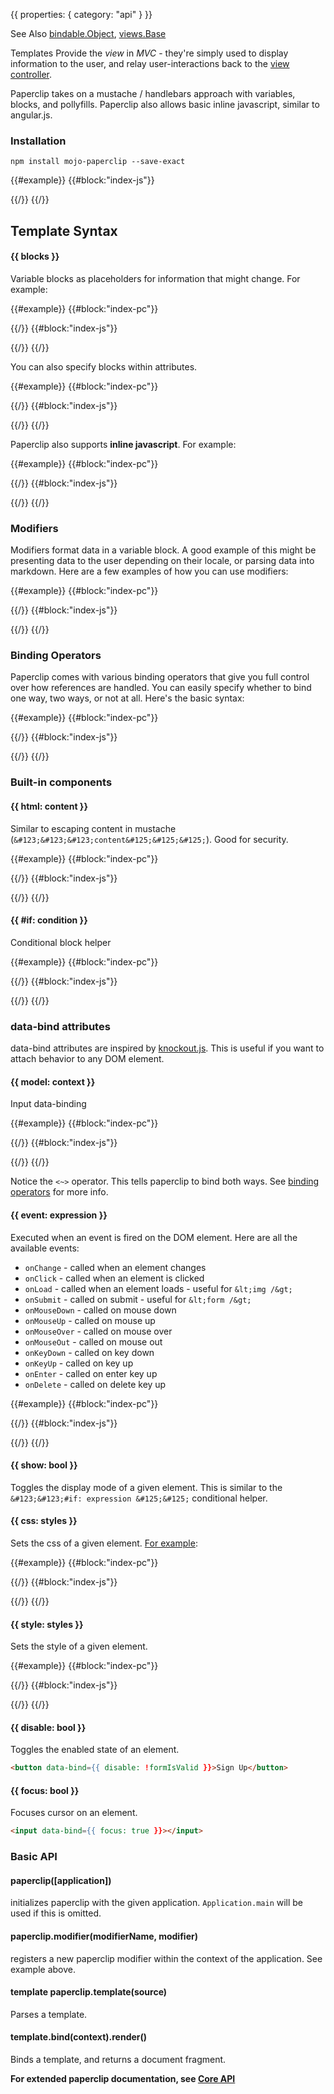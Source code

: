{{
  properties: {
    category: "api"
  }
}}

See Also [bindable.Object](/docs/api/bindableobject), [views.Base](/docs/api/viewsbase) <br />

Templates Provide the *view* in *MVC* - they're simply used to display information to the user, and relay user-interactions back to the [view controller](/docs/api/viewsbase).


Paperclip takes on a mustache / handlebars approach with variables, blocks, and pollyfills. Paperclip also allows basic inline javascript, similar to angular.js.

<!--
TODO - template API's here
-->

<!--

this stuff should be somewhere else

Templates should be encapsulated. The only thing that should interact with templates is the view controller, so theoretically, you should have a functional application that
runs without the view, or information displayed to the user. This makes Unit Tests, and TDD much easier, and more effective.

Paperclip works by listening to the view controller, and updates the template if anything changes. Paperclip first translates HTML directly to JavaScript. At the same time, the parser also marks any data-bindings that it runs into. Paperclip then creates an element from the template, and then runs the browser's native `cloneNode()` method each time
the template is needed. Here's an example `hello` template:

```html
hello {{name}}!
```

is translated to:


```javascript
module.exports = function(fragment, block, element, text, textBlock, parser, modifiers) {
    return fragment([ text("hello "), block({
        value: {
            fn: function() {
                return this.get([ "name" ]);
            },
            refs: [ [ "name" ] ]
        }
    }, void 0), text("! ") ]);
};
```

Notice `refs` in the data-binding. This effectively tells paperclip exactly which DOM elements to data-bind to. Once an element is created, paperclip keeps track of
each data-binding, so there's no use of innerHTML, or any other operations that might re-create the element. This means you can use additional third-party libraries such as
`jQuery` without worrying that any attached behavior might be removed after a user interaction.

-->

### Installation

```
npm install mojo-paperclip --save-exact
```

{{#example}}
{{#block:"index-js"}}
<!--
var Application = require("mojo-application");
var MyApplication = Application.extend({
  plugins: [
    require("mojo-views"),
    require("mojo-paperclip")
  ]
});
var app = new MyApplication();
console.log("successfuly registered paperclip as a plugin");
-->
{{/}}
{{/}}



## Template Syntax

#### &#123;&#123; blocks &#125;&#125;

Variable blocks as placeholders for information that might change. For example:


{{#example}}
{{#block:"index-pc"}}
<!--
hello {{ name.first }} {{ name.last }}!
-->
{{/}}
{{#block:"index-js"}}
<!--
var bindable = require("bindable"),
paperclip    = require("paperclip")();

var context = new bindable.Object({
  name: {
    first: "Morgan",
    last: "Freeman"
  }
});

var template = paperclip.template(require("./index.pc"));

preview.element.appendChild(template.bind(context).render());
-->
{{/}}
{{/}}

You can also specify blocks within attributes.

{{#example}}
{{#block:"index-pc"}}
<!--
my favorite color is <span style="color: {{color}}">{{color}}</span>
-->
{{/}}
{{#block:"index-js"}}
<!--
var bindable = require("bindable"),
paperclip    = require("paperclip")();

var context = new bindable.Object({
  color: "blue"
});

var template = paperclip.template(require("./index.pc"));

preview.element.appendChild(template.bind(context).render());
-->
{{/}}
{{/}}

Paperclip also supports **inline javascript**. For example:

{{#example}}
{{#block:"index-pc"}}
<!--
hello {{ message || "World" }}! <br />
inline-json {{ {'5+10 is':5+10, 'message is defined?' : message ? 'yes' : 'no' } | json }}
-->
{{/}}
{{#block:"index-js"}}
<!--
var bindable = require("bindable"),
paperclip    = require("paperclip")();

var context = new bindable.Object({
});

var template = paperclip.template(require("./index.pc"));

preview.element.appendChild(template.bind(context).render());
-->
{{/}}
{{/}}

### Modifiers

Modifiers format data in a variable block. A good example of this might be presenting data to the user depending on their locale, or parsing data into markdown. Here are a few examples of how you can use
modifiers:


{{#example}}
{{#block:"index-pc"}}
<!--

Converting content to markdown:

{{ html: content | markdown }}

Uppercasing & converting to markdown:

{{ html: content | uppercase | markdown }}

Modifiers with parameters:

A human that is {{age}} years old is like a {{ age | divide(5.6) }} year old dog!
-->
{{/}}
{{#block:"index-js"}}
<!--
var marked = require("marked"),
bindable   = require("bindable"),
paperclip  = require("paperclip")();

paperclip.modifier("markdown", function(value) {
  return marked(value || "");
});

paperclip.modifier("divide", function(value, num) {
  return Math.round((value || 0) / num);
});

var context = new mojo.Object({
  content: "This is some **awesome** markdown!",
  age: 65
});

var template = paperclip.template(require("./index.pc"));

preview.element.appendChild(template.bind(context).render());
-->
{{/}}
{{/}}


### Binding Operators

Paperclip comes with various binding operators that give you full control over how references are handled. You can easily
specify whether to bind one way, two ways, or not at all. Here's the basic syntax:

{{#example}}
{{#block:"index-pc"}}
<!--

Two-way binding:
<input class="form-control" data-bind="{{ model: <~>fullName }}" />

Bind input value to fullName only:
<input class="form-control" data-bind="{{ model: ~>fullName }}" />

Bind fullName to input value only:

<input class="form-control" data-bind="{{ model: <~fullName }}" />

Unbound helper - don't watch for any changes:
{{ ~fullName }}
-->
{{/}}
{{#block:"index-js"}}
<!--
var bindable = require("bindable"),
paperclip    = require("paperclip@0.5.7")();

var context = new bindable.Object({
  fullName: "John Smith"
});
var template = paperclip.template(require("./index.pc"));
preview.element.appendChild(template.bind(context).render());
-->
{{/}}
{{/}}

<!--
Note that that `~fullName` tells paperclip not to watch the reference, so any changes to `fullName` don't get reflected in the view.

Binding helpers are especially useful for [paperclip components](https://github.com/mojo-js/paperclip-component). Say for instance you have a date picker:

```
{{
    datePicker: {
      currentDate: <~>currentDate
    }
}}
```

The above example will apply a two-way data-binding to the `datePicker.currentDate` property and the `currentDate` property of the view controller.

-->

### Built-in components

#### &#123;&#123; html: content &#125;&#125;

Similar to escaping content in mustache (`&#123;&#123;&#123;content&#125;&#125;&#125;`). Good for security.

{{#example}}
{{#block:"index-pc"}}
<!--
Unsafe:
{{ html: content }} <br />

Safe:
{{ content }} <br />
-->
{{/}}
{{#block:"index-js"}}
<!--
var bindable = require("bindable"),
paperclip    = require("paperclip@0.5.8")();

var context = new bindable.Object({
  content: "Hello, I'm <strong>HTML</strong>!"
});
var template = paperclip.template(require("./index.pc"));
preview.element.appendChild(template.bind(context).render());
-->
{{/}}
{{/}}

#### &#123;&#123; #if: condition &#125;&#125;

Conditional block helper

{{#example}}
{{#block:"index-pc"}}
<!--
<input type="text" class="form-control" placeholder="What's your age?" data-bind="{{ model: <~>age }}"></input>
{{#if: age >= 18 }}
  You're legally able to vote in the U.S.
{{/elseif: age > 16 }}
  You're almost old enough to vote in the U.S.
{{/else}}
  You're too young to vote in the U.S.
{{/}}

-->
{{/}}
{{#block:"index-js"}}
<!--
var bindable = require("bindable"),
paperclip    = require("paperclip@0.5.8")();
var template = paperclip.template(require("./index.pc"));
preview.element.appendChild(template.bind().render());
-->
{{/}}
{{/}}

### data-bind attributes

data-bind attributes are inspired by [knockout.js](http://knockoutjs.com/). This is useful if you want to attach behavior to any DOM element.


#### &#123;&#123; model: context &#125;&#125;

Input data-binding

{{#example}}
{{#block:"index-pc"}}
<!--
<input type="text" class="form-control" placeholder="Type in a message" data-bind="{{ model: <~>message }}"></input>
<h3>{{message}}</h3>
-->
{{/}}
{{#block:"index-js"}}
<!--
var bindable = require("bindable"),
paperclip    = require("paperclip@0.5.8")();
var template = paperclip.template(require("./index.pc"));
preview.element.appendChild(template.bind().render());
-->
{{/}}
{{/}}

Notice the `<~>` operator. This tells paperclip to bind both ways. See [binding operators](#binding-operators) for more info.

#### &#123;&#123; event: expression &#125;&#125;

Executed when an event is fired on the DOM element. Here are all the available events:

- `onChange` - called when an element changes
- `onClick` - called when an element is clicked
- `onLoad` - called when an element loads - useful for `&lt;img /&gt;`
- `onSubmit` - called on submit - useful for `&lt;form /&gt;`
- `onMouseDown` - called on mouse down
- `onMouseUp` - called on mouse up
- `onMouseOver` - called on mouse over
- `onMouseOut` - called on mouse out
- `onKeyDown` - called on key down
- `onKeyUp` - called on key up
- `onEnter` - called on enter key up
- `onDelete` - called on delete key up


{{#example}}
{{#block:"index-pc"}}
<!--
<input type="text" class="form-control" placeholder="Type in a message" data-bind="{{ onEnter: enterPressed = true, focus: true }}"></input>

{{#if: enterPressed }}
  enter pressed
{{/}}
-->
{{/}}
{{#block:"index-js"}}
<!--
var bindable = require("bindable"),
paperclip    = require("paperclip@0.5.8")();
var template = paperclip.template(require("./index.pc"));
preview.element.appendChild(template.bind().render());
-->
{{/}}
{{/}}


#### &#123;&#123; show: bool &#125;&#125;

Toggles the display mode of a given element. This is similar to the ` &#123;&#123;#if: expression &#125;&#125;` conditional helper.


#### &#123;&#123; css: styles &#125;&#125;

Sets the css of a given element. [For example](http://jsfiddle.net/JTxdM/81/):

{{#example}}
{{#block:"index-pc"}}
<!--
how hot is it (fahrenheit)?: <input type="text" class="form-control" data-bind="{{ model: <~>temp }}"></input> <br />

<style type="text/css">
.cool { color: blue;   }
.warm { color: yellow; }
.hot  { color: red;    }
</style>

<strong data-bind="{{
  css: {
    cool    : temp > 0 || !temp,
    warm    : temp > 60,
    hot     : temp > 90
  }
}}">
  {{
    temp > 60 ?
    temp > 90 ? "it's hot" : "it's warm" :
    "it's cool"
  }}
</strong>

-->
{{/}}
{{#block:"index-js"}}
<!--
var bindable = require("bindable"),
paperclip    = require("paperclip@0.5.8")(),
context = new bindable.Object({
  temp: 70
});
var template = paperclip.template(require("./index.pc"));
preview.element.appendChild(template.bind(context).render());
-->
{{/}}
{{/}}

#### &#123;&#123; style: styles &#125;&#125;

Sets the style of a given element.

{{#example}}
{{#block:"index-pc"}}
<!--
color: <input type="text" data-bind="{{ model: <~>color }}" class="form-control"></input> <br />
size: <input type="text" data-bind="{{ model: <~>size }}" class="form-control"></input> <br />
<span data-bind="{{
  style: {
    color       : color,
    'font-size' : size
  }
}}">Hello World</span>
-->
{{/}}
{{#block:"index-js"}}
<!--
var bindable = require("bindable"),
paperclip    = require("paperclip@0.5.8")(),
context = new bindable.Object({
  temp: 70
});
var template = paperclip.template(require("./index.pc"));
preview.element.appendChild(template.bind(context).render());
-->
{{/}}
{{/}}

#### &#123;&#123; disable: bool &#125;&#125;

Toggles the enabled state of an element.

```html
<button data-bind={{ disable: !formIsValid }}>Sign Up</button>
```

#### &#123;&#123; focus: bool &#125;&#125;

Focuses cursor on an element.

```html
<input data-bind={{ focus: true }}></input>
```

### Basic API


#### paperclip([application])

initializes paperclip with the given application. `Application.main` will be used if this is omitted.

#### paperclip.modifier(modifierName, modifier)

registers a new paperclip modifier within the context of the application. See example above.

#### template paperclip.template(source)

Parses a template.

#### template.bind(context).render()

Binds a template, and returns a document fragment.

**For extended paperclip documentation, see [Core API](/docs/core-api)**
